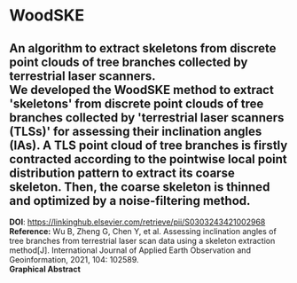 # WoodSKE
An algorithm to extract skeletons from discrete point clouds of tree branches collected by terrestrial laser scanners.<br>
     We developed the WoodSKE method to extract 'skeletons' from discrete point clouds of tree branches collected by 'terrestrial laser scanners (TLSs)' for assessing their inclination angles (IAs). A TLS point cloud of tree branches is firstly contracted according to the pointwise local point distribution pattern to extract its coarse skeleton. Then, the coarse skeleton is thinned and optimized by a noise-filtering method.<br>
--
**DOI**:
https://linkinghub.elsevier.com/retrieve/pii/S0303243421002968<br>
**Reference:** Wu B, Zheng G, Chen Y, et al. Assessing inclination angles of tree branches from terrestrial laser scan data using a skeleton extraction method[J]. International Journal of Applied Earth Observation and Geoinformation, 2021, 104: 102589.<br>
**Graphical Abstract**<br> 

